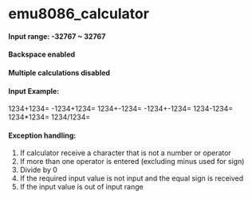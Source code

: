 # emu8086_calculator   


#### Input range: -32767 ~ 32767
#### Backspace enabled
#### Multiple calculations disabled   

#### Input Example: 
1234+1234=
-1234+1234=
1234+-1234=
-1234+-1234=
1234-1234=
1234*1234=
1234/1234=   

#### Exception handling:
1. If calculator receive a character that is not a number or operator
2. If more than one operator is entered (excluding minus used for sign)
3. Divide by 0
4. If the required input value is not input and the equal sign is received
5. If the input value is out of input range
